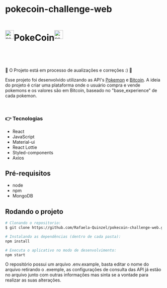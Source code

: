 # pokecoin-challenge-web

<div style="display: flex; justify-content: space-around; align-items: center; width: 32%;"> <a href="https://emoji.gg/emoji/pokeball"><img src="https://cdn3.emoji.gg/emojis/pokeball.png" width="28px" height="28px" alt="pokeball"></a>
<h1>PokeCoin </h1>
<a href="https://emoji.gg/emoji/pokeball"><img src="https://cdn3.emoji.gg/emojis/pokeball.png" width="28px" height="28px" alt="pokeball"></a>
</div>

<h2 align="center">
</h2>
<br>


:construction_worker: O Projeto está em processo de aualizações e correções :) :construction:
<br>

Esse projeto foi desenvolvido utilizando as API's [Pokemon](https://pokeapi.co/docs/v2) e [Bitcoin](https://www.mercadobitcoin.com.br/api-doc/). A ideia do projeto é criar uma plataforma onde o usuário compra e vende pokemons e os valores são em Bitcoin, baseado no "base_experience" de cada pokemon.

<br>

### :point_right: Tecnologias 

- React
- JavaScript
- Material-ui
- React Lottie
- Styled-components
- Axios

## Pré-requisitos

- node
- npm
- MongoDB

## Rodando o projeto

```bash
# Clonando o repositorio:
$ git clone https://github.com/Rafaela-Quinzel/pokecoin-challenge-web.git

# Instalando as dependências (dentro de cada pasta):
npm install

# Executa o aplicativo no modo de desenvolvimento:
npm start

```

O repositório possui um arquivo .env.example, basta editar o nome do arquivo retirando o .exemple, as configurações de consulta das API já estão no arquivo junto com outras informações mas sinta se a vontade para realizar as suas alterações.
